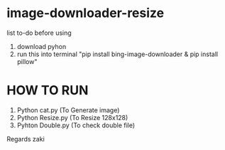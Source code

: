 ﻿# image-downloader-resize

list to-do before using
1. download pyhon
2. run this into terminal "pip install bing-image-downloader & pip install pillow"


# HOW TO RUN 
1. Python cat.py (To Generate image)
2. Python Resize.py (To Resize 128x128)
3. Pyhton Double.py (To check double file)


Regards zaki
